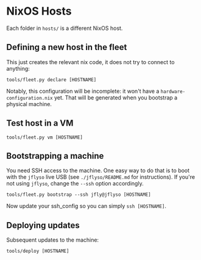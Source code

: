 # NixOS Hosts

Each folder in `hosts/` is a different NixOS host.

## Defining a new host in the fleet

This just creates the relevant nix code, it does not try to connect to
anything:

    tools/fleet.py declare [HOSTNAME]

Notably, this configuration will be incomplete: it won't have a
`hardware-configuration.nix` yet. That will be generated when you bootstrap a
physical machine.

## Test host in a VM

    tools/fleet.py vm [HOSTNAME]

## Bootstrapping a machine

You need SSH access to the machine. One easy way to do that is to boot with the
`jflyso` live USB (see `./jflyso/README.md` for instructions). If you're not
using `jflyso`, change the `--ssh` option accordingly.

    tools/fleet.py bootstrap --ssh jfly@jflyso [HOSTNAME]

Now update your ssh_config so you can simply `ssh [HOSTNAME]`.

## Deploying updates

Subsequent updates to the machine:

    tools/deploy [HOSTNAME]

